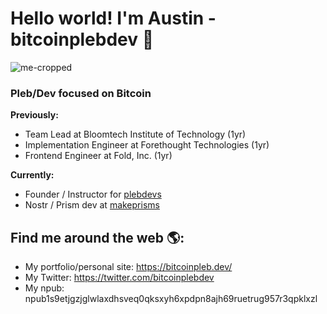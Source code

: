 # Hello world! I'm Austin - bitcoinplebdev 🤝

![me-cropped](https://github.com/AustinKelsay/AustinKelsay/assets/53542748/d1d30cf1-88d5-4ae0-b200-eccbb9dd543d)

### Pleb/Dev focused on Bitcoin

<strong>Previously:</strong>
- Team Lead at Bloomtech Institute of Technology (1yr)
- Implementation Engineer at Forethought Technologies (1yr)
- Frontend Engineer at Fold, Inc. (1yr)

<strong>Currently:</strong>
- Founder / Instructor for [plebdevs](https://plebdevs.com)
- Nostr / Prism dev at [makeprisms](https://makeprisms.com)

## Find me around the web 🌎:
- My portfolio/personal site: <a href="https://bitcoinpleb.dev/">https://bitcoinpleb.dev/</a>
- My Twitter: <a href="https://twitter.com/bitcoinplebdev">https://twitter.com/bitcoinplebdev</a>
- My npub: npub1s9etjgzjglwlaxdhsveq0qksxyh6xpdpn8ajh69ruetrug957r3qpklxzl

